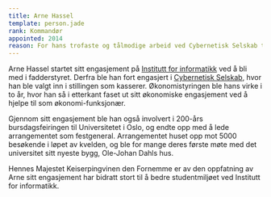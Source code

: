 ```yaml
---
title: Arne Hassel
template: person.jade
rank: Kommandør
appointed: 2014
reason: For hans trofaste og tålmodige arbeid ved Cybernetisk Selskab tildeles Arne Hassel graden Kommandør av Hennes Majestet Keiserpingvinen den Fornemmes orden.
---
```


Arne Hassel startet sitt engasjement på [Institutt for informatikk](http://ifi.uio.no/) ved å bli med i fadderstyret. Derfra ble han fort engasjert i [Cybernetisk Selskab](http://cyb.no/), hvor han ble valgt inn i stillingen som kasserer. Økonomistyringen ble hans virke i to år, hvor han så i etterkant faset ut sitt økonomiske engasjement ved å hjelpe til som økonomi-funksjonær.

Gjennom sitt engasjement ble han også involvert i 200-års bursdagsfeiringen til Universitetet i Oslo, og endte opp med å lede arrangementet som festgeneral. Arrangementet huset opp mot 5000 besøkende i løpet av kvelden, og ble for mange deres første møte med det universitet sitt nyeste bygg, Ole-Johan Dahls hus.

Hennes Majestet Keiserpingvinen den Fornemme er av den oppfatning av Arne sitt engasjement har bidratt stort til å bedre studentmiljøet ved Institutt for informatikk.
